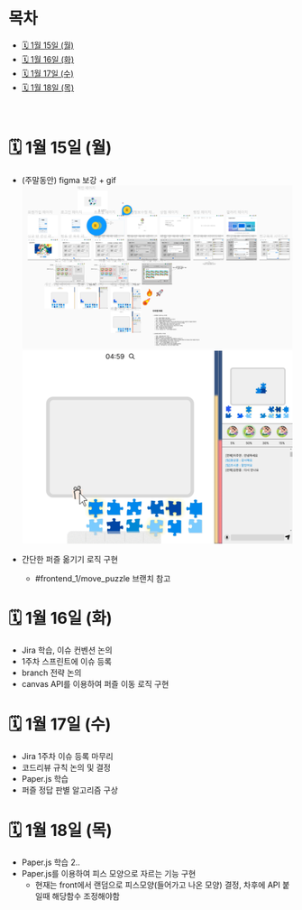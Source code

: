 # 목차

- [🗓️ 1월 15일 (월)](#%EF%B8%8F-1월-15일-월)
- [🗓️ 1월 16일 (화)](#%EF%B8%8F-1월-16일-화)
- [🗓️ 1월 17일 (수)](#%EF%B8%8F-1월-17일-수)
- [🗓️ 1월 18일 (목)](#%EF%B8%8F-1월-18일-목)

<br />

# 🗓️ 1월 15일 (월)

- (주말동안) figma 보강 + gif
  <img src="./img/240115_1.PNG" />
  <img src="./img/240115_2.gif" />

- 간단한 퍼즐 옮기기 로직 구현
  - #frontend_1/move_puzzle 브랜치 참고

# 🗓️ 1월 16일 (화)

- Jira 학습, 이슈 컨벤션 논의
- 1주차 스프린트에 이슈 등록
- branch 전략 논의
- canvas API를 이용하여 퍼즐 이동 로직 구현

# 🗓️ 1월 17일 (수)

- Jira 1주차 이슈 등록 마무리
- 코드리뷰 규칙 논의 및 결정
- Paper.js 학습
- 퍼즐 정답 판별 알고리즘 구상

# 🗓️ 1월 18일 (목)

- Paper.js 학습 2..
- Paper.js를 이용하여 피스 모양으로 자르는 기능 구현
  - 현재는 front에서 랜덤으로 피스모양(들어가고 나온 모양) 결정, 차후에 API 붙일때 해당함수 조정해야함

